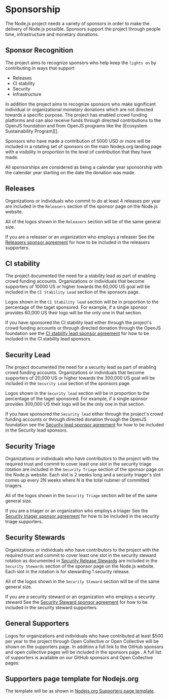 # Sponsorship

The Node.js project needs a variety of sponsors in order to make the delivery
of Node.js possible. Sponsors support the project through people time,
infrastructure and  monetary donations. 

## Sponsor Recognition

The project aims to recognize sponsors who help keep the `lights on` by
contributing in ways that support

* Releases 
* CI stability
* Security
* Infrastructure

In addition the project aims to recognize sponsors who make significant
individual or organizational monetary donations which are not directed
towards a specific purpose.
The project has enabled crowd funding platforms and can also receive
funds through directed contributions to the OpenJS foundation and from
OpenJS programs like the [Ecosystem Sustainability Program][].

Sponsors who have made a contribution of 5000 USD or more will be
included in a rotating set of sponsors on the main Nodejs.org landing
page with a visibility in proportion to the level of
contribution that they have made.

All sponsorships are considered as being a calendar year sponsorship
with the calendar year starting on the date the donation was made.

## Releases

Organizations or individuals who commit to do at least 4 releases per
year are included in the `Releasers` section of the sponsor page on the
Node.js website.  

All of the logos shown in the `Releasers` section will be of the same
general size.

If you are a releaser or an organization who employs a releaser
See the [Releasers sponsor agreement](releasers_sponsor_agreement.md)
for how to be included in the releasers supporters. 

## CI stability

The project documented the need for a stability lead as part of
enabling crowd funding accounts. Organizations or individuals
that become supporters of 10000 US or higher towards the 60,000 US
goal will be included in the `CI Stability Lead` section of the
sponsors page.

Logos shown in the `CI Stability lead` section will be in proportion
to the percentage of the taget sponsored. For example, if a single
sponsor provides 60,000 US their logo will be the only one in that section.

If you have sponsored the CI stability lead either through 
the project's crowd funding accounts or through directed donation
through the OpenJS foundation see the [CI stability lead sponsor agreement]()
for how to be included in the CI stability lead sponsors.

## Security Lead

The project documented the need for a security lead as part of
enabling crowd funding accounts. Organizations or individuals
that become supporters of 20,000 US or higher towards the 300,000 US
goal will be included in the `Security Lead` section of the
sponsors page.

Logos shown in the `Security lead` section will be in proportion
to the percentage of the taget sponsored. For example, if a single
sponsor provides 300,000 US their logo will be the only one in that section.

If you have sponsored the `Security lead` either through 
the project's crowd funding accounts or through directed donation
through the OpenJS foundation see the [Security lead sponsor agreement]()
for how to be included in the Security lead sponsors.

## Security Triage

Organizations or individuals who have contributors to the project with the
required trust and commit to cover least one slot in the
security triage rotation are included in the `Security Triage` section of
the sponsor page on the Node.js website. Each slot is 2 weeks long and
a security triager's slot comes up every 2N weeks where N is the total
nubmer of committed triagers.  

All of the logos shown in the `Security Triage` section will be of the same
general size.

If you are a triager or an organization who employs a triager
See the [Security triager sponsor agreement](security_triager_sponsor_agreement.md)
for how to be included in the security triage supporters. 

## Security Stewards

Organizations or individuals who have contributors to the project with the
required trust and commit to cover least one slot in the
security steward rotation as documented in 
[Security Release Stewards](https://github.com/nodejs/node#security-release-stewards)
are included in the `Security Stewards` section of
the sponsor page on the Node.js website. Each slot in the rotation is
for stewarding 1 security release.

All of the logos shown in the `Security Steward` section will be of the same
general size.

If you are a security steward or an organization who employs a security steward 
See the [Security Steward sponsor agreement](security_steward_sponsor_agreement.md)
for how to be included in the security steward supporters. 

## General Supporters

Logos for organizations and individuals who have contributed at least $500 per year to the project through Open Collective or Open Collective will be shown on the supporters page. In addition a full link to the GitHub sponsors and open collective pages will be included in the sponsors page
. A full list of supporters is available on our GitHub sponsors and Open Collective pages:


## Supporters page template for Nodejs.org

The template will be as shown in
[Nodejs.org Supporters page template](/nodejs_supporters_page_template.md).



